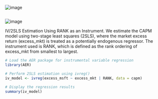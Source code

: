 ![image](https://github.com/user-attachments/assets/99e7da4f-bc91-4c8f-a099-91f90528267f)
## 
![image](https://github.com/user-attachments/assets/9b577874-fdb7-4109-bd24-5850be2b4e8a)

IV/2SLS Estimation Using RANK as an Instrument. 
We estimate the CAPM model using two-stage least squares (2SLS), where the market excess return (excess_mkt) is treated as a potentially endogenous regressor. The instrument used is RANK, which is defined as the rank ordering of excess_mkt from smallest to largest.
```r
# Load the AER package for instrumental variable regression
library(AER)

# Perform 2SLS estimation using ivreg()
iv_model <- ivreg(excess_msft ~ excess_mkt | RANK, data = capm)

# Display the regression results
summary(iv_model)

